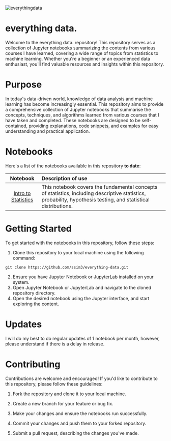 ![everythingdata](https://github.com/ssim3/everything-data/blob/main/everything%20data.png)

# everything data.

Welcome to the everything data. repository! This repository serves as a collection of Jupyter notebooks summarizing the contents from various courses I have learned, covering a wide range of topics from statistics to machine learning. Whether you're a beginner or an experienced data enthusiast, you'll find valuable resources and insights within this repository.

# Purpose

In today's data-driven world, knowledge of data analysis and machine learning has become increasingly essential. This repository aims to provide a comprehensive collection of Jupyter notebooks that summarise the concepts, techniques, and algorithms learned from various courses that I have taken and completed. These notebooks are designed to be self-contained, providing explanations, code snippets, and examples for easy understanding and practical application.

# Notebooks

Here's a list of the notebooks available in this repository <b>to date</b>:

|                        Notebook                          | Description of use                                                                                                                                                           |
| :------------------------------------------------------: | :--------------------------------------------------------------------------------------------------------------------------------------------------------------------------- |
|              [Intro to Statistics]([https://nextjs.org](https://github.com/ssim3/everything-data/tree/main/Into%20to%20Statistics))            | This notebook covers the fundamental concepts of statistics, including descriptive statistics, probability, hypothesis testing, and statistical distributions.               |

# Getting Started

To get started with the notebooks in this repository, follow these steps:

1. Clone this repository to your local machine using the following command:
```
git clone https://github.com/ssim3/everything-data.git
```
2. Ensure you have Jupyter Notebook or JupyterLab installed on your system.
3. Open Jupyter Notebook or JupyterLab and navigate to the cloned repository directory.
4. Open the desired notebook using the Jupyter interface, and start exploring the content.

# Updates
I will do my best to do regular updates of 1 notebook per month, however, please understand if there is a delay in release.

# Contributing
Contributions are welcome and encouraged! If you'd like to contribute to this repository, please follow these guidelines:

1. Fork the repository and clone it to your local machine.

2. Create a new branch for your feature or bug fix.

3. Make your changes and ensure the notebooks run successfully.

4. Commit your changes and push them to your forked repository.

5. Submit a pull request, describing the changes you've made.
